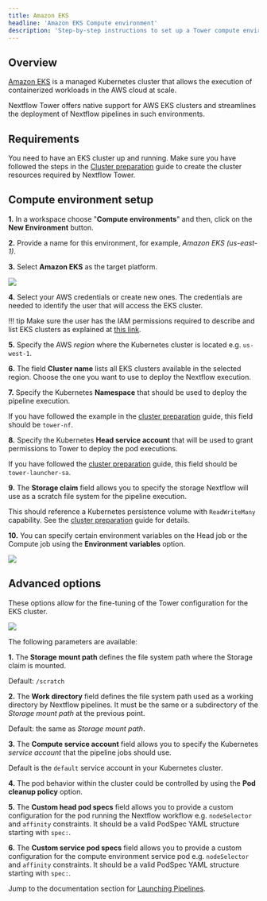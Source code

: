 ```yaml
---
title: Amazon EKS
headline: 'Amazon EKS Compute environment'
description: 'Step-by-step instructions to set up a Tower compute environment for Amazon EKS clusters'
---
```

## Overview

[Amazon EKS](https://aws.amazon.com/eks/) is a managed Kubernetes cluster that allows the execution of containerized workloads in the AWS cloud at scale.

Nextflow Tower offers native support for AWS EKS clusters and streamlines the deployment of Nextflow pipelines in such environments.

## Requirements

You need to have an EKS cluster up and running. Make sure you have followed the steps in the [Cluster preparation](https://github.com/seqeralabs/nf-tower-k8s/blob/master/cluster-preparation.md) guide to create the cluster resources required by Nextflow Tower.


## Compute environment setup  

**1.** In a workspace choose "**Compute environments**" and then, click on the **New Environment** button.

**2.** Provide a name for this environment, for example, *Amazon EKS (us-east-1)*.

**3.** Select **Amazon EKS** as the target platform.

![](_images/eks_new_env.png) 

**4.** Select your AWS credentials or create new ones. The credentials are needed to identify the user that will access the EKS cluster.

!!! tip 
    Make sure the user has the IAM permissions required to describe and list EKS clusters as explained at [this link](https://github.com/seqeralabs/nf-tower-k8s/blob/master/cluster-preparation.md#4-amazon-eks-specific-setting).

**5.** Specify the AWS *region* where the Kubernetes cluster is located e.g. `us-west-1`.

**6.** The field **Cluster name** lists all EKS clusters available in the selected region. Choose the one you want to use to deploy the Nextflow execution.

**7.** Specify the Kubernetes **Namespace** that should be used to deploy the pipeline execution.

If you have followed the example in the [cluster preparation](https://github.com/seqeralabs/nf-tower-k8s/blob/master/cluster-preparation.md#2-service-account--role-creation) guide, this field should be `tower-nf`.

**8.** Specify the Kubernetes **Head service account** that will be used to grant permissions to Tower to deploy the pod executions.

If you have followed the [cluster preparation](https://github.com/seqeralabs/nf-tower-k8s/blob/master/cluster-preparation.md#2-service-account--role-creation) guide, this field should be `tower-launcher-sa`.

**9.** The **Storage claim** field allows you to specify the storage Nextflow will use as a scratch file system for the pipeline execution.

This should reference a Kubernetes persistence volume with `ReadWriteMany` capability. See the [cluster preparation](https://github.com/seqeralabs/nf-tower-k8s/blob/master/cluster-preparation.md#3-storage-configuration) guide for details.


**10.** You can specify certain environment variables on the Head job or the Compute job using the **Environment variables** option.

![](_images/env_vars.png)



## Advanced options

These options allow for the fine-tuning of the Tower configuration for the EKS cluster.

![](_images/advanced_options.png) 

The following parameters are available:

**1.** The **Storage mount path** defines the file system path where the Storage claim is mounted. 

Default: `/scratch`

**2.** The **Work directory** field defines the file system path used as a working directory by Nextflow pipelines. It must be the same or a subdirectory of the *Storage mount path* at the previous point. 

Default: the same as *Storage mount path*.

**3.** The  **Compute service account** field allows you to specify the Kubernetes *service account* that the pipeline jobs should use. 

Default is the `default` service account in your Kubernetes cluster.

**4.** The pod behavior within the cluster could be controlled by using the **Pod cleanup policy** option.

**5.** The **Custom head pod specs** field allows you to provide a custom configuration for the pod running the Nextflow workflow e.g. `nodeSelector` and `affinity` constraints. It should be a valid PodSpec YAML structure starting with `spec:`.

**6.** The **Custom service pod specs** field allows you to provide a custom configuration for the compute environment service pod e.g. `nodeSelector` and `affinity` constraints. It should be a valid PodSpec YAML structure starting with `spec:`.


Jump to the documentation section for [Launching Pipelines](../launch/launchpad.md).
